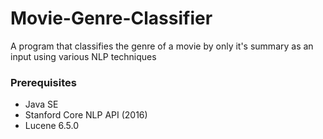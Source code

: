 # Movie-Genre-Classifier
A program that classifies the genre of a movie by only it's summary as an input using various NLP techniques

### Prerequisites
* Java SE
* Stanford Core NLP API (2016) 
* Lucene 6.5.0
